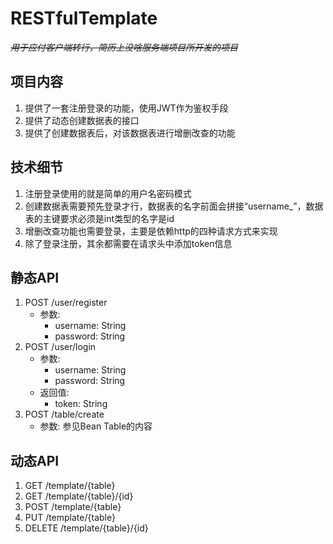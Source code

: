 # RESTfulTemplate
~~*用于应付客户端转行，简历上没啥服务端项目所开发的项目*~~

## 项目内容
1. 提供了一套注册登录的功能，使用JWT作为鉴权手段
2. 提供了动态创建数据表的接口
3. 提供了创建数据表后，对该数据表进行增删改查的功能

## 技术细节
1. 注册登录使用的就是简单的用户名密码模式
2. 创建数据表需要预先登录才行，数据表的名字前面会拼接“username_”，数据表的主键要求必须是int类型的名字是id
3. 增删改查功能也需要登录，主要是依赖http的四种请求方式来实现
4. 除了登录注册，其余都需要在请求头中添加token信息

## 静态API
1. POST /user/register
    * 参数: 
      * username: String
      * password: String
2. POST /user/login
   * 参数:
     * username: String
     * password: String
   * 返回值:
     * token: String
3. POST /table/create
   * 参数: 参见Bean Table的内容

## 动态API
1. GET /template/{table}
2. GET /template/{table}/{id}
3. POST /template/{table}
4. PUT /template/{table}
5. DELETE /template/{table}/{id}